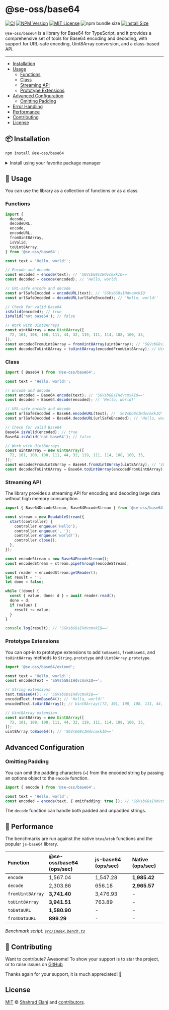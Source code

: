 # @se-oss/base64

[![CI](https://github.com/shahradelahi/ts-base64/actions/workflows/ci.yml/badge.svg?branch=main&event=push)](https://github.com/shahradelahi/ts-base64/actions/workflows/ci.yml)
[![NPM Version](https://img.shields.io/npm/v/@se-oss/base64.svg)](https://www.npmjs.com/package/@se-oss/base64)
[![MIT License](https://img.shields.io/badge/License-MIT-blue.svg?style=flat)](/LICENSE)
![npm bundle size](https://img.shields.io/bundlephobia/minzip/@se-oss/base64)
[![Install Size](https://packagephobia.com/badge?p=@se-oss/base64)](https://packagephobia.com/result?p=@se-oss/base64)

`@se-oss/base64` is a library for Base64 for TypeScript, and it provides a comprehensive set of tools for Base64 encoding and decoding, with support for URL-safe encoding, Uint8Array conversion, and a class-based API.

---

- [Installation](#-installation)
- [Usage](#-usage)
  - [Functions](#functions)
  - [Class](#class)
  - [Streaming API](#streaming-api)
  - [Prototype Extensions](#prototype-extensions)
- [Advanced Configuration](#advanced-configuration)
  - [Omitting Padding](#omitting-padding)
- [Error Handling](#error-handling)
- [Performance](#-performance)
- [Contributing](#-contributing)
- [License](#license)

## 📦 Installation

```bash
npm install @se-oss/base64
```

<details>
<summary>Install using your favorite package manager</summary>

**pnpm**

```bash
pnpm install @se-oss/base64
```

**yarn**

```bash
yarn add @se-oss/base64
```

</details>

## 📖 Usage

You can use the library as a collection of functions or as a class.

### Functions

```typescript
import {
  decode,
  decodeURL,
  encode,
  encodeURL,
  fromUint8Array,
  isValid,
  toUint8Array,
} from '@se-oss/base64';

const text = 'Hello, world!';

// Encode and decode
const encoded = encode(text); // 'SGVsbG8sIHdvcmxkIQ=='
const decoded = decode(encoded); // 'Hello, world!'

// URL-safe encode and decode
const urlSafeEncoded = encodeURL(text); // 'SGVsbG8sIHdvcmxkIQ'
const urlSafeDecoded = decodeURL(urlSafeEncoded); // 'Hello, world!'

// Check for valid Base64
isValid(encoded); // true
isValid('not base64'); // false

// Work with Uint8Arrays
const uint8Array = new Uint8Array([
  72, 101, 108, 108, 111, 44, 32, 119, 111, 114, 108, 100, 33,
]);
const encodedFromUint8Array = fromUint8Array(uint8Array); // 'SGVsbG8sIHdvcmxkIQ=='
const decodedToUint8Array = toUint8Array(encodedFromUint8Array); // Uint8Array([72, 101, 108, 108, 111, 44, 32, 119, 111, 114, 108, 100, 33])
```

### Class

```typescript
import { Base64 } from '@se-oss/base64';

const text = 'Hello, world!';

// Encode and decode
const encoded = Base64.encode(text); // 'SGVsbG8sIHdvcmxkIQ=='
const decoded = Base64.decode(encoded); // 'Hello, world!'

// URL-safe encode and decode
const urlSafeEncoded = Base64.encodeURL(text); // 'SGVsbG8sIHdvcmxkIQ'
const urlSafeDecoded = Base64.decodeURL(urlSafeEncoded); // 'Hello, world!'

// Check for valid Base64
Base64.isValid(encoded); // true
Base64.isValid('not base64'); // false

// Work with Uint8Arrays
const uint8Array = new Uint8Array([
  72, 101, 108, 108, 111, 44, 32, 119, 111, 114, 108, 100, 33,
]);
const encodedFromUint8Array = Base64.fromUint8Array(uint8Array); // 'SGVsbG8sIHdvcmxkIQ=='
const decodedToUint8Array = Base64.toUint8Array(encodedFromUint8Array); // Uint8Array([72, 101, 108, 108, 111, 44, 32, 119, 111, 114, 108, 100, 33])
```

### Streaming API

The library provides a streaming API for encoding and decoding large data without high memory consumption.

```typescript
import { Base64DecodeStream, Base64EncodeStream } from '@se-oss/base64';

const stream = new ReadableStream({
  start(controller) {
    controller.enqueue('Hello');
    controller.enqueue(', ');
    controller.enqueue('world!');
    controller.close();
  },
});

const encodeStream = new Base64EncodeStream();
const encodedStream = stream.pipeThrough(encodeStream);

const reader = encodedStream.getReader();
let result = '';
let done = false;

while (!done) {
  const { value, done: d } = await reader.read();
  done = d;
  if (value) {
    result += value;
  }
}

console.log(result); // 'SGVsbG8sIHdvcmxkIQ=='
```

### Prototype Extensions

You can opt-in to prototype extensions to add `toBase64`, `fromBase64`, and `toUint8Array` methods to `String.prototype` and `Uint8Array.prototype`.

```typescript
import '@se-oss/base64/extend';

const text = 'Hello, world!';
const encodedText = 'SGVsbG8sIHdvcmxkIQ==';

// String extensions
text.toBase64(); // 'SGVsbG8sIHdvcmxkIQ=='
encodedText.fromBase64(); // 'Hello, world!'
encodedText.toUint8Array(); // Uint8Array([72, 101, 108, 108, 111, 44, 32, 119, 111, 114, 108, 100, 33])

// Uint8Array extension
const uint8Array = new Uint8Array([
  72, 101, 108, 108, 111, 44, 32, 119, 111, 114, 108, 100, 33,
]);
uint8Array.toBase64(); // 'SGVsbG8sIHdvcmxkIQ=='
```

## Advanced Configuration

### Omitting Padding

You can omit the padding characters (`=`) from the encoded string by passing an options object to the `encode` function.

```typescript
import { encode } from '@se-oss/base64';

const text = 'Hello, world';
const encoded = encode(text, { omitPadding: true }); // 'SGVsbG8sIHdvcmxk'
```

The `decode` function can handle both padded and unpadded strings.

## 🚀 Performance

The benchmarks are run against the native `btoa`/`atob` functions and the popular `js-base64` library.

| Function         | @se-oss/base64 (ops/sec) | js-base64 (ops/sec) | Native (ops/sec) |
| :--------------- | :----------------------- | :------------------ | :--------------- |
| `encode`         | 1,567.04                 | 1,547.28            | **1,985.42**     |
| `decode`         | 2,303.86                 | 656.18              | **2,965.57**     |
| `fromUint8Array` | **3,741.40**             | 3,476.93            | -                |
| `toUint8Array`   | **3,941.51**             | 763.89              | -                |
| `toDataURL`      | **1,580.90**             | -                   | -                |
| `fromDataURL`    | **899.29**               | -                   | -                |

_Benchmark script: [`src/index.bench.ts`](src/index.bench.ts)_

## 🤝 Contributing

Want to contribute? Awesome! To show your support is to star the project, or to raise issues on [GitHub](https://github.com/shahradelahi/ts-base64)

Thanks again for your support, it is much appreciated! 🙏

## License

[MIT](/LICENSE) © [Shahrad Elahi](https://github.com/shahradelahi) and [contributors](https://github.com/shahradelahi/ts-base64/graphs/contributors).
